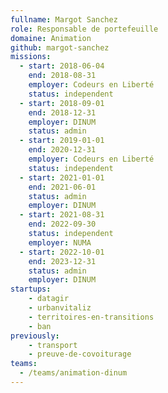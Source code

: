 ```yaml
---
fullname: Margot Sanchez
role: Responsable de portefeuille
domaine: Animation
github: margot-sanchez
missions:
  - start: 2018-06-04
    end: 2018-08-31
    employer: Codeurs en Liberté
    status: independent
  - start: 2018-09-01
    end: 2018-12-31
    employer: DINUM
    status: admin
  - start: 2019-01-01
    end: 2020-12-31
    employer: Codeurs en Liberté
    status: independent
  - start: 2021-01-01
    end: 2021-06-01
    status: admin
    employer: DINUM
  - start: 2021-08-31
    end: 2022-09-30
    status: independent
    employer: NUMA
  - start: 2022-10-01
    end: 2023-12-31
    status: admin
    employer: DINUM
startups:
    - datagir
    - urbanvitaliz
    - territoires-en-transitions
    - ban
previously:
    - transport
    - preuve-de-covoiturage
teams:
  - /teams/animation-dinum
---
```

